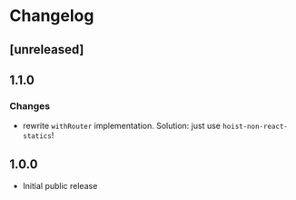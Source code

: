 # Changelog

## [unreleased]


## 1.1.0

### Changes
* rewrite `withRouter` implementation. Solution: just use `hoist-non-react-statics`!

## 1.0.0

* Initial public release
